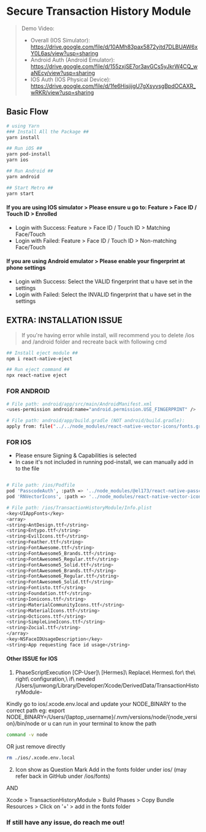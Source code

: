 # Secure Transaction History Module
> Demo Video:
> - Overall (IOS Simulator): https://drive.google.com/file/d/10AMh83pax5872yitd7DLBUAW6xY0L6as/view?usp=sharing
> - Android Auth (Android Emulator): https://drive.google.com/file/d/155zxjSE7or3avGCs5yJkrW4CQ_waNEcy/view?usp=sharing
> - IOS Auth (IOS Physical Device): https://drive.google.com/file/d/1fe6HisjijgU7gXsyvsgBpdOCAXR_wRKR/view?usp=sharing

## Basic Flow

```bash
# using Yarn
### Install All the Package ##
yarn install

## Run iOS ##
yarn pod-install
yarn ios

## Run Android ##
yarn android

## Start Metro ##
yarn start
```

#### If you are using IOS simulator > Please ensure u go to: Feature > Face ID / Touch ID > Enrolled

- Login with Success: Feature > Face ID / Touch ID > Matching Face/Touch
- Login with Failed: Feature > Face ID / Touch ID > Non-matching Face/Touch

#### If you are using Android emulator > Please enable your fingerprint at phone settings

- Login with Success: Select the VALID fingerprint that u have set in the settings
- Login with Failed: Select the INVALID fingerprint that u have set in the settings

## EXTRA: INSTALLATION ISSUE

> If you're having error while install, will recommend you to delete /ios and /android folder and recreate back with following cmd

```bash
## Install eject module ##
npm i react-native-eject

## Run eject command ##
npx react-native eject
```

### FOR ANDROID
```bash
# File path: android/app/src/main/AndroidManifest.xml
<uses-permission android:name="android.permission.USE_FINGERPRINT" />

# File path: android/app/build.gradle (NOT android/build.gradle):
apply from: file("../../node_modules/react-native-vector-icons/fonts.gradle")
```
### FOR IOS
- Please ensure Signing & Capabilities is selected
- In case it's not included in running pod-install, we can manually add in to the file
```bash

# File path: /ios/Podfile
pod 'PasscodeAuth', :path => '../node_modules/@el173/react-native-passcode-auth'
pod 'RNVectorIcons', :path => '../node_modules/react-native-vector-icons'

# File path: /ios/TransactionHistoryModule/Info.plist
<key>UIAppFonts</key>
<array>
<string>AntDesign.ttf</string>
<string>Entypo.ttf</string>
<string>EvilIcons.ttf</string>
<string>Feather.ttf</string>
<string>FontAwesome.ttf</string>
<string>FontAwesome5_Brands.ttf</string>
<string>FontAwesome5_Regular.ttf</string>
<string>FontAwesome5_Solid.ttf</string>
<string>FontAwesome6_Brands.ttf</string>
<string>FontAwesome6_Regular.ttf</string>
<string>FontAwesome6_Solid.ttf</string>
<string>Fontisto.ttf</string>
<string>Foundation.ttf</string>
<string>Ionicons.ttf</string>
<string>MaterialCommunityIcons.ttf</string>
<string>MaterialIcons.ttf</string>
<string>Octicons.ttf</string>
<string>SimpleLineIcons.ttf</string>
<string>Zocial.ttf</string>
</array>
<key>NSFaceIDUsageDescription</key>
<string>App requesting face id usage</string>
```

#### Other ISSUE for IOS

1. PhaseScriptExecution [CP-User]\ [Hermes]\ Replace\ Hermes\ for\ the\ right\ configuration,\ if\ needed /Users/junwong/Library/Developer/Xcode/DerivedData/TransactionHistoryModule-

Kindly go to ios/.xcode.env.local and update your NODE_BINARY to the correct path
eg:
export NODE_BINARY=/Users/{laptop_username}/.nvm/versions/node/{node_version}/bin/node
or u can run in your terminal to know the path

```bash
command -v node
```

OR just remove directly

```bash
rm ./ios/.xcode.env.local
```

2. Icon show as Question Mark
   Add in the fonts folder under ios/ (may refer back in GitHub under /ios/fonts)

AND

Xcode > TransactionHistoryModule > Build Phases > Copy Bundle Resources > Click on '+' > add in the fonts folder

### If still have any issue, do reach me out!
